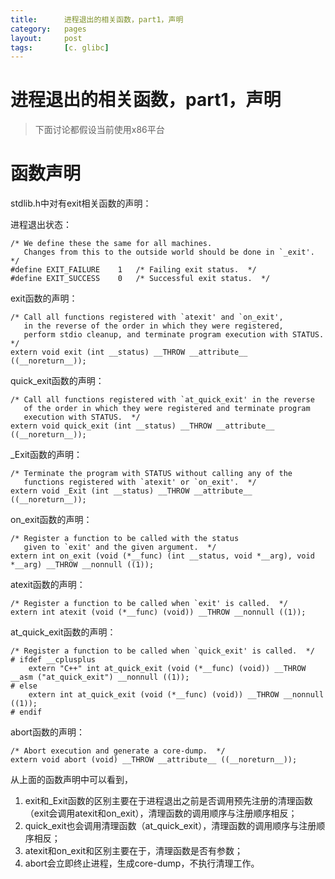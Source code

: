 ```yaml
---
title:      进程退出的相关函数，part1，声明
category:   pages
layout:     post
tags:       [c. glibc]
---
```



进程退出的相关函数，part1，声明
================


> 下面讨论都假设当前使用x86平台

# 函数声明

stdlib.h中对有exit相关函数的声明：

进程退出状态：

    /* We define these the same for all machines.
       Changes from this to the outside world should be done in `_exit'.  */
    #define EXIT_FAILURE    1   /* Failing exit status.  */
    #define EXIT_SUCCESS    0   /* Successful exit status.  */
    

exit函数的声明：

    /* Call all functions registered with `atexit' and `on_exit',
       in the reverse of the order in which they were registered,
       perform stdio cleanup, and terminate program execution with STATUS.  */
    extern void exit (int __status) __THROW __attribute__ ((__noreturn__));
    

quick_exit函数的声明：

    /* Call all functions registered with `at_quick_exit' in the reverse
       of the order in which they were registered and terminate program
       execution with STATUS.  */
    extern void quick_exit (int __status) __THROW __attribute__ ((__noreturn__));
    

_Exit函数的声明：

    /* Terminate the program with STATUS without calling any of the
       functions registered with `atexit' or `on_exit'.  */
    extern void _Exit (int __status) __THROW __attribute__ ((__noreturn__));
    

on_exit函数的声明：

    /* Register a function to be called with the status
       given to `exit' and the given argument.  */
    extern int on_exit (void (*__func) (int __status, void *__arg), void *__arg) __THROW __nonnull ((1));
    

atexit函数的声明：

    /* Register a function to be called when `exit' is called.  */
    extern int atexit (void (*__func) (void)) __THROW __nonnull ((1));
    

at_quick_exit函数的声明：

    /* Register a function to be called when `quick_exit' is called.  */
    # ifdef __cplusplus
        extern "C++" int at_quick_exit (void (*__func) (void)) __THROW __asm ("at_quick_exit") __nonnull ((1));
    # else
        extern int at_quick_exit (void (*__func) (void)) __THROW __nonnull ((1));
    # endif
    

abort函数的声明：

    /* Abort execution and generate a core-dump.  */
    extern void abort (void) __THROW __attribute__ ((__noreturn__));
    

从上面的函数声明中可以看到，

1.  exit和_Exit函数的区别主要在于进程退出之前是否调用预先注册的清理函数（exit会调用atexit和on_exit），清理函数的调用顺序与注册顺序相反； 
2.  quick_exit也会调用清理函数（at_quick_exit），清理函数的调用顺序与注册顺序相反；
3.  atexit和on_exit和区别主要在于，清理函数是否有参数； 
4.  abort会立即终止进程，生成core-dump，不执行清理工作。
